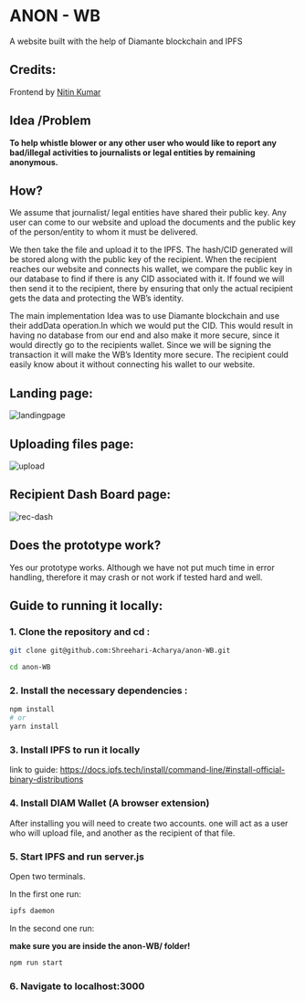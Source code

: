 # ANON - WB

A website built with the help of Diamante blockchain and IPFS

## Credits:

Frontend by [Nitin Kumar](https://github.com/Nitin-kumar-P)

## Idea /Problem

**To help whistle blower  or any other user who would like to report any bad/illegal activities to journalists or legal entities by remaining anonymous.**

## How?

We assume that journalist/ legal entities have shared their public key. Any user can come to our website and upload the documents and the public key of the person/entity to whom it must be delivered.

We then take the file and upload it to the IPFS. The hash/CID generated will be stored along with the public key of the recipient. When the recipient reaches our website and connects his wallet, we compare the public key in our database to find if there is any CID associated with it. If found we will then send it to the recipient, there by ensuring that only the actual recipient gets the data and protecting the WB’s identity.

The main implementation Idea was to use Diamante blockchain and use their addData operation.In which we would put the CID. This would result in having no database from our end and also make it more secure, since it would directly go to the recipients wallet. Since we will be signing the transaction it will make the WB’s Identity more secure. The recipient could easily know about it without connecting his wallet to our website.

## Landing page:
![landingpage](https://github.com/user-attachments/assets/043dd28a-6461-491d-bb22-776588a209ab)

## Uploading files page:
![upload](https://github.com/user-attachments/assets/451c3278-044e-4f04-82a4-89d42923aba3)

## Recipient Dash Board page:
![rec-dash](https://github.com/user-attachments/assets/46e721a1-470c-4c29-89e7-2aef2984ba0d)

## Does the prototype work?

Yes our prototype works. Although we have not put much time in error handling, therefore it may crash or not work if tested hard and well.

## 

## Guide to running it locally:

### 1. Clone the repository and cd :

```bash
git clone git@github.com:Shreehari-Acharya/anon-WB.git
```

```bash
cd anon-WB
```

### 2. Install the necessary dependencies :

```bash
npm install
# or
yarn install
```

### 3. Install IPFS to run it locally

link to guide: https://docs.ipfs.tech/install/command-line/#install-official-binary-distributions

### 4. Install DIAM Wallet (A browser extension)

After installing you will need to create two accounts. one will act as a user who will upload file, and another as the recipient of that file.

### 5. Start IPFS and run server.js

Open two terminals.

In the first one run:

```bash
ipfs daemon
```

In the second one run:

**make sure you are inside the anon-WB/ folder!**

```bash
npm run start
```

### 6. Navigate to localhost:3000
